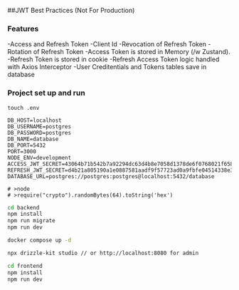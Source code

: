 ##JWT Best Practices (Not For Production)

### Features

-Access and Refresh Token
-Client Id
-Revocation of Refresh Token
-Rotation of Refresh Token
-Access Token is stored in Memory (/w Zustand). 
-Refresh Token is stored in cookie
-Refresh Access Token logic handled with Axios Interceptor
-User Creditentials and Tokens tables save in database


### Project set up and run

`touch .env`

```text
DB_HOST=localhost
DB_USERNAME=postgres
DB_PASSWORD=postgres
DB_NAME=database
DB_PORT=5432
PORT=3000
NODE_ENV=development
ACCESS_JWT_SECRET=43064b71b542b7a92294dc63d4b8e7058d1378de6f0768021f658cbd55309564e20a3d735c741d022d406a1435eaf77d51d0158089e9d69ac3cce6d02f1be055
REFRESH_JWT_SECRET=d4b21a805190a1e0887581aadf9f57723ad0a9fbfe04514338e3d0ced4d38786d53f026858d1eb994ed4104a911766a7ed8a4f395fcdbefab8d32cafa2056543
DATABASE_URL=postgres://postgres:postgres@localhost:5432/database

# >node
# >require("crypto").randomBytes(64).toString('hex')
```

```bash
cd backend
npm install
npm run migrate
npm run dev

docker compose up -d

npx drizzle-kit studio // or http://localhost:8080 for admin

cd frontend
npm install
npm run dev
```
